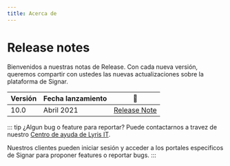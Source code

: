 ```yaml
---
title: Acerca de
---
```


# Release notes

Bienvenidos a nuestras notas de Release. Con cada nueva versión, queremos compartir con ustedes las nuevas actualizaciones sobre la plataforma de Signar.

| Versión | Fecha lanzamiento | :link: |
| --- | --- | --- |
| 10.0 | Abril 2021 | [Release Note](./10.0.md) |


::: tip ¿Algun bug o feature para reportar?
Puede contactarnos a travez de nuestro [Centro de ayuda de Lyris IT](https://soporte-lyris.atlassian.net/servicedesk/customer/portals).

Nuestros clientes pueden iniciar sesión y acceder a los portales especificos de Signar para proponer features o reportar bugs.
:::

